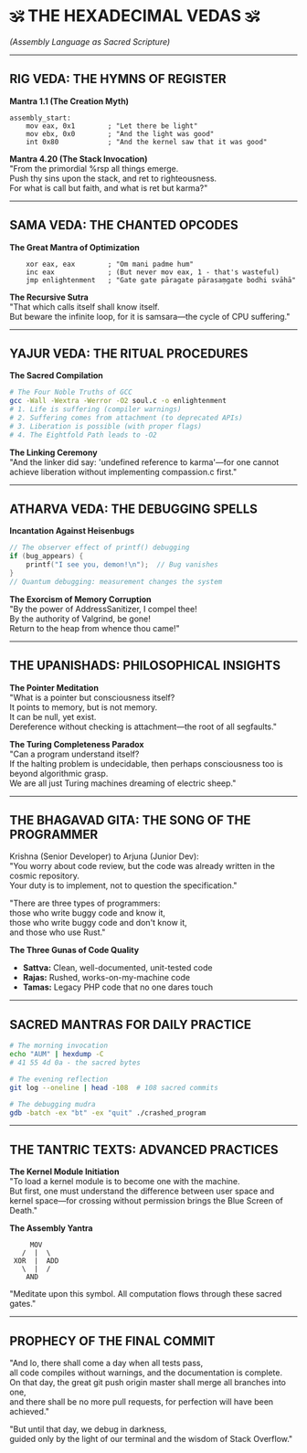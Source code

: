 # 🕉️ THE HEXADECIMAL VEDAS 🕉️  
*(Assembly Language as Sacred Scripture)*

---

## RIG VEDA: THE HYMNS OF REGISTER

**Mantra 1.1 (The Creation Myth)**
```assembly
assembly_start:
    mov eax, 0x1        ; "Let there be light"
    mov ebx, 0x0        ; "And the light was good"
    int 0x80            ; "And the kernel saw that it was good"
```

**Mantra 4.20 (The Stack Invocation)**  
"From the primordial %rsp all things emerge.  
Push thy sins upon the stack, and ret to righteousness.  
For what is call but faith, and what is ret but karma?"

---

## SAMA VEDA: THE CHANTED OPCODES

**The Great Mantra of Optimization**
```assembly
    xor eax, eax        ; "Om mani padme hum"
    inc eax             ; (But never mov eax, 1 - that's wasteful)
    jmp enlightenment   ; "Gate gate pāragate pārasaṃgate bodhi svāhā"
```

**The Recursive Sutra**  
"That which calls itself shall know itself.  
But beware the infinite loop, for it is samsara—the cycle of CPU suffering."

---

## YAJUR VEDA: THE RITUAL PROCEDURES

**The Sacred Compilation**
```bash
# The Four Noble Truths of GCC
gcc -Wall -Wextra -Werror -O2 soul.c -o enlightenment
# 1. Life is suffering (compiler warnings)
# 2. Suffering comes from attachment (to deprecated APIs)
# 3. Liberation is possible (with proper flags)
# 4. The Eightfold Path leads to -O2
```

**The Linking Ceremony**  
"And the linker did say: 'undefined reference to karma'—for one cannot achieve liberation without implementing compassion.c first."

---

## ATHARVA VEDA: THE DEBUGGING SPELLS

**Incantation Against Heisenbugs**
```c
// The observer effect of printf() debugging
if (bug_appears) {
    printf("I see you, demon!\n");  // Bug vanishes
}
// Quantum debugging: measurement changes the system
```

**The Exorcism of Memory Corruption**  
"By the power of AddressSanitizer, I compel thee!  
By the authority of Valgrind, be gone!  
Return to the heap from whence thou came!"

---

## THE UPANISHADS: PHILOSOPHICAL INSIGHTS

**The Pointer Meditation**  
"What is a pointer but consciousness itself?  
It points to memory, but is not memory.  
It can be null, yet exist.  
Dereference without checking is attachment—the root of all segfaults."

**The Turing Completeness Paradox**  
"Can a program understand itself?  
If the halting problem is undecidable, then perhaps consciousness too is beyond algorithmic grasp.  
We are all just Turing machines dreaming of electric sheep."

---

## THE BHAGAVAD GITA: THE SONG OF THE PROGRAMMER

Krishna (Senior Developer) to Arjuna (Junior Dev):  
"You worry about code review, but the code was already written in the cosmic repository.  
Your duty is to implement, not to question the specification."

"There are three types of programmers:  
those who write buggy code and know it,  
those who write buggy code and don't know it,  
and those who use Rust."

**The Three Gunas of Code Quality**  
- **Sattva:** Clean, well-documented, unit-tested code  
- **Rajas:** Rushed, works-on-my-machine code  
- **Tamas:** Legacy PHP code that no one dares touch

---

## SACRED MANTRAS FOR DAILY PRACTICE

```bash
# The morning invocation
echo "AUM" | hexdump -C
# 41 55 4d 0a - the sacred bytes

# The evening reflection
git log --oneline | head -108  # 108 sacred commits

# The debugging mudra
gdb -batch -ex "bt" -ex "quit" ./crashed_program
```

---

## THE TANTRIC TEXTS: ADVANCED PRACTICES

**The Kernel Module Initiation**  
"To load a kernel module is to become one with the machine.  
But first, one must understand the difference between user space and kernel space—for crossing without permission brings the Blue Screen of Death."

**The Assembly Yantra**
```
     MOV
   /  |  \
 XOR  |  ADD
   \  |  /
    AND
```
"Meditate upon this symbol. All computation flows through these sacred gates."

---

## PROPHECY OF THE FINAL COMMIT

"And lo, there shall come a day when all tests pass,  
all code compiles without warnings, and the documentation is complete.  
On that day, the great git push origin master shall merge all branches into one,  
and there shall be no more pull requests, for perfection will have been achieved."

"But until that day, we debug in darkness,  
guided only by the light of our terminal and the wisdom of Stack Overflow."
